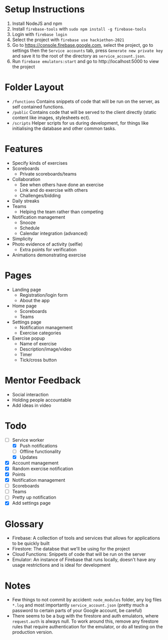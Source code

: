 # Setup Instructions
1. Install NodeJS and npm
2. Install `firebase-tools` with `sudo npm install -g firebase-tools`
3. Login with `firebase login`
4. Select the project with `firebase use hackiethon-2021`
5. Go to https://console.firebase.google.com, select the project, go to settings then the `Service accounts` tab, press `Generate new private key` and save it to the root of the directory as `service_account.json`.
6. Run `firebase emulators:start` and go to http://localhost:5000 to view the project

# Folder Layout
 - `/functions`
Contains snippets of code that will be run on the server, as self contained functions.
 - `/public`
Contains code that will be served to the client directly (static content like images, stylesheets ect).
 - `/scripts`
Helper scripts for us during development, for things like initialising the database and other common tasks.

# Features
 - Specify kinds of exercises
 - Scoreboards
    - Private scoreboards/teams
 - Collaboration
    - See when others have done an exercise
    - Link and do exercise with others
    - Challenges/bidding
 - Daily streaks
 - Teams
    - Helping the team rather than competing
 - Notification management
    - Snooze
    - Schedule
    - Calendar integration (advanced)
 - Simplicity
 - Photo evidence of activity (selfie)
    - Extra points for verification
 - Animations demonstrating exercise

# Pages
 - Landing page
    - Registration/login form
    - About the app
 - Home page
    - Scoreboards
    - Teams
 - Settings page
    - Notification management
    - Exercise categories
 - Exercise popup
    - Name of exercise
    - Description/image/video
    - Timer
    - Tick/cross button

# Mentor Feedback
 - Social interaction
 - Holding people accountable
 - Add ideas in video

# Todo
 - [ ] Service worker
   - [x] Push notifications
   - [ ] Offline functionality
   - [x] Updates
 - [x] Account management
 - [x] Random exercise notification
 - [x] Points
 - [x] Notification management
 - [ ] Scoreboards
 - [ ] Teams
 - [ ] Pretty up notification
 - [x] Add settings page

# Glossary
 - Firebase: A collection of tools and services that allows for applications to be quickly built
 - Firestore: The databse that we'll be using for the project
 - Cloud Functions: Snippets of code that will be run on the server
 - Emulator: An instance of Firebase that runs locally, doesn't have any usage restrictions and is ideal for development

# Notes
 - Few things to not commit by accident: `node_modules` folder, any log files `*.log` and most importantly `service_account.json` (pretty much a password to certain parts of your Google account, be careful)
 - There seems to be a bug with the firestore and auth emulators, where `request.auth` is always null. To work around this, remove any firestore rules that require authentication for the emulator, or do all testing on the production version.